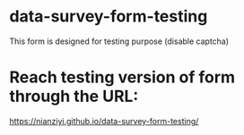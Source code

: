 # data-survey-form-testing
This form is designed for testing purpose (disable captcha)

# Reach testing version of form through the URL:
 https://nianziyi.github.io/data-survey-form-testing/
